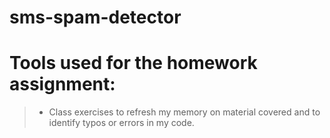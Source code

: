 # sms-spam-detector

# Tools used for the homework assignment:
> * Class exercises to refresh my memory on material covered and to identify typos or errors in my code. 
